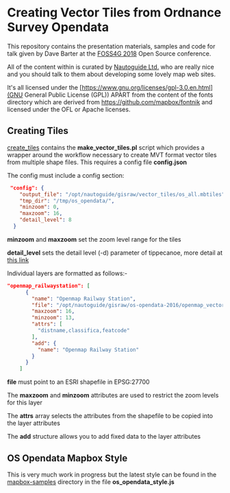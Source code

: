 # Creating Vector Tiles from Ordnance Survey Opendata

This repository contains the presentation materials, samples and code for talk given by Dave Barter at the [FOSS4G 2018](http://uk.osgeo.org/foss4guk2018/) Open Source conference.

All of the content within is curated by [Nautoguide Ltd.](https://nautoguide.com) who are really nice and you should talk to them about developing some lovely map web sites.

It's all licensed under the [https://www.gnu.org/licenses/gpl-3.0.en.html](GNU General Public License (GPL)) APART from the content of the fonts directory which are derived from https://github.com/mapbox/fontnik and licensed under the  OFL or Apache licenses.


## Creating Tiles

[create_tiles](create_tiles) contains the **make_vector_tiles.pl** script which provides a wrapper around the workflow necessary to create MVT format vector tiles from multiple shape files. This requires a config file **config.json**

The config must include a config section:

```json
 "config": {
    "output_file": "/opt/nautoguide/gisraw/vector_tiles/os_all.mbtiles",
    "tmp_dir": "/tmp/os_opendata/",
    "minzoom": 0,
    "maxzoom": 16,
    "detail_level": 8
  }
```


**minzoom** and **maxzoom** set the zoom level range for the tiles

**detail_level** sets the detail level (-d) parameter of tippecanoe, more detail at [this link](https://github.com/mapbox/tippecanoe)

Individual layers  are formatted as follows:-

```json
"openmap_railwaystation": [
      {
        "name": "Openmap Railway Station",
        "file": "/opt/nautoguide/gisraw/os-opendata-2016/openmap_vector/data/RailwayStation.shp",
        "maxzoom": 16,
        "minzoom": 13,
        "attrs": [
          "distname,classifica,featcode"
        ],
        "add": {
          "name": "Openmap Railway Station"
        }
      }
    ]
```

**file** must point to an ESRI shapefile in EPSG:27700

The **maxzoom** and **minzoom** attributes are used to restrict the zoom levels for this layer

The **attrs** array selects the attributes from the shapefile to be copied into the layer attributes

The **add** structure allows you to add fixed data to the layer attributes

## OS Opendata Mapbox Style

This is very much work in progress but the latest style can be found in the [mapbox-samples](mapbox-samples) directory in the file **os_opendata_style.js**
